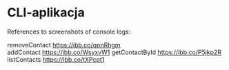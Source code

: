 # CLI-aplikacja

References to screenshots of console logs:

removeContact https://ibb.co/qpnRhgm </br>
addContact https://ibb.co/WsyxvW1
getContactById https://ibb.co/P5jkp2R
listContacts https://ibb.co/tXPcpt1
